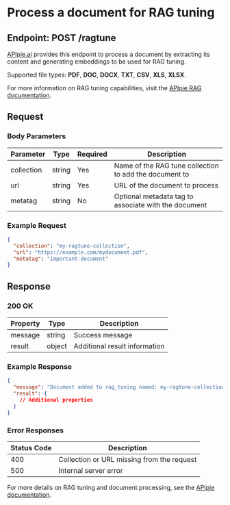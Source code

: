 # Process a document for RAG tuning

## Endpoint: POST /ragtune

[APIpie.ai](https://apipie.ai) provides this endpoint to process a document by extracting its content and generating embeddings to be used for RAG tuning.

Supported file types: **PDF**, **DOC**, **DOCX**, **TXT**, **CSV**, **XLS**, **XLSX**.

For more information on RAG tuning capabilities, visit the [APIpie RAG documentation](https://apipie.ai/docs/Features/Ragtune).

## Request

### Body Parameters

| Parameter | Type | Required | Description |
|-----------|------|----------|-------------|
| collection | string | Yes | Name of the RAG tune collection to add the document to |
| url | string | Yes | URL of the document to process |
| metatag | string | No | Optional metadata tag to associate with the document |

### Example Request

```json
{
  "collection": "my-ragtune-collection",
  "url": "https://example.com/mydocument.pdf",
  "metatag": "important-document"
}
```

## Response

### 200 OK

| Property | Type | Description |
|----------|------|-------------|
| message | string | Success message |
| result | object | Additional result information |

### Example Response

```json
{
  "message": "Document added to rag_tuning named: my-ragtune-collection",
  "result": {
    // Additional properties
  }
}
```

### Error Responses

| Status Code | Description |
|-------------|-------------|
| 400 | Collection or URL missing from the request |
| 500 | Internal server error |

For more details on RAG tuning and document processing, see the [APIpie documentation](https://apipie.ai/docs).
